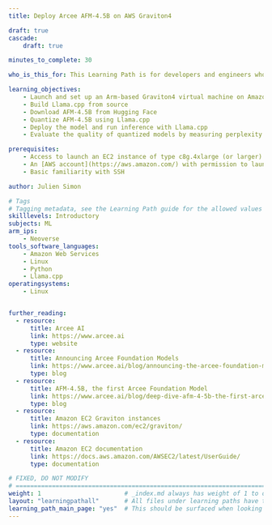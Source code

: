 ```yaml
---
title: Deploy Arcee AFM-4.5B on AWS Graviton4

draft: true
cascade:
    draft: true

minutes_to_complete: 30

who_is_this_for: This Learning Path is for developers and engineers who want to deploy the Arcee AFM-4.5B small language model on an Arm-based AWS instance

learning_objectives:
    - Launch and set up an Arm-based Graviton4 virtual machine on Amazon Web Services
    - Build Llama.cpp from source
    - Download AFM-4.5B from Hugging Face
    - Quantize AFM-4.5B using Llama.cpp
    - Deploy the model and run inference with Llama.cpp
    - Evaluate the quality of quantized models by measuring perplexity

prerequisites:
    - Access to launch an EC2 instance of type c8g.4xlarge (or larger) with 128 GB of storage
    - An [AWS account](https://aws.amazon.com/) with permission to launch c8g (Graviton4) instances
    - Basic familiarity with SSH

author: Julien Simon

# Tags
# Tagging metadata, see the Learning Path guide for the allowed values
skilllevels: Introductory
subjects: ML
arm_ips:
    - Neoverse
tools_software_languages:
    - Amazon Web Services
    - Linux
    - Python
    - Llama.cpp
operatingsystems:
    - Linux


further_reading:
  - resource:
      title: Arcee AI
      link: https://www.arcee.ai
      type: website
  - resource:
      title: Announcing Arcee Foundation Models
      link: https://www.arcee.ai/blog/announcing-the-arcee-foundation-model-family
      type: blog
  - resource:
      title: AFM-4.5B, the first Arcee Foundation Model
      link: https://www.arcee.ai/blog/deep-dive-afm-4-5b-the-first-arcee-foundational-model
      type: blog
  - resource:
      title: Amazon EC2 Graviton instances
      link: https://aws.amazon.com/ec2/graviton/
      type: documentation
  - resource:
      title: Amazon EC2 documentation
      link: https://docs.aws.amazon.com/AWSEC2/latest/UserGuide/
      type: documentation

# FIXED, DO NOT MODIFY
# ================================================================================
weight: 1                       # _index.md always has weight of 1 to order correctly
layout: "learningpathall"       # All files under learning paths have this same wrapper
learning_path_main_page: "yes"  # This should be surfaced when looking for related content. Only set for _index.md of learning path content.
---
```


